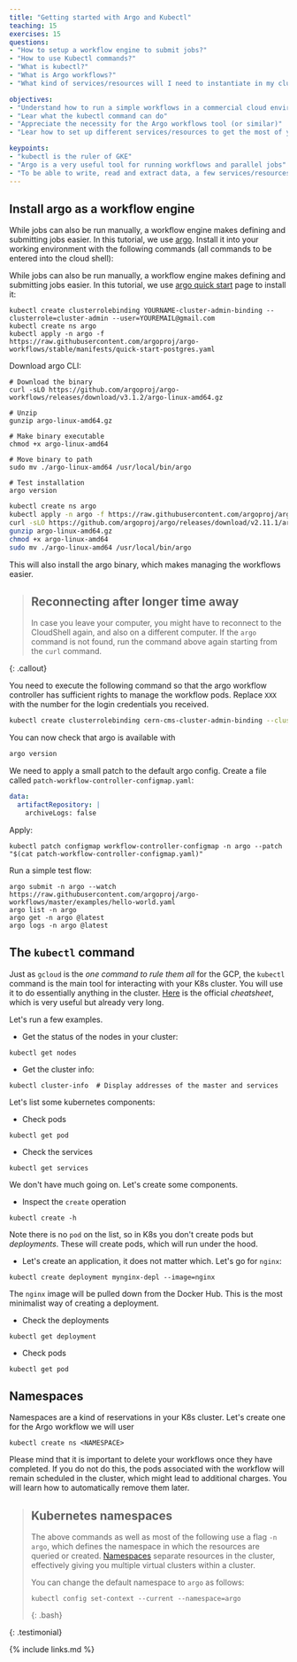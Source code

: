 ```yaml
---
title: "Getting started with Argo and Kubectl"
teaching: 15
exercises: 15
questions:
- "How to setup a workflow engine to submit jobs?"
- "How to use Kubectl commands?"
- "What is kubectl?"
- "What is Argo workflows?"
- "What kind of services/resources will I need to instantiate in my cluster?"

objectives:
- "Understand how to run a simple workflows in a commercial cloud environment"
- "Lear what the kubectl command can do"
- "Appreciate the necessity for the Argo workflows tool (or similar)"
- "Lear how to set up different services/resources to get the most of your cluster"

keypoints:
- "kubectl is the ruler of GKE"
- "Argo is a very useful tool for running workflows and parallel jobs"
- "To be able to write, read and extract data, a few services/resources need to be set up on the GCP"
---
```


## Install argo as a workflow engine

While jobs can also be run manually, a workflow engine makes defining and
submitting jobs easier. In this tutorial, we use
[argo](https://argoproj.github.io/argo/quick-start/).
Install it into your working environment with the following commands
(all commands to be entered into the cloud shell):

While jobs can also be run manually, a workflow engine makes defining and submitting jobs easier. In this tutorial, we use [argo quick start](https://argoproj.github.io/argo-workflows/quick-start/) page to install it:

```
kubectl create clusterrolebinding YOURNAME-cluster-admin-binding --clusterrole=cluster-admin --user=YOUREMAIL@gmail.com
kubectl create ns argo
kubectl apply -n argo -f https://raw.githubusercontent.com/argoproj/argo-workflows/stable/manifests/quick-start-postgres.yaml
```

Download argo CLI:

```
# Download the binary
curl -sLO https://github.com/argoproj/argo-workflows/releases/download/v3.1.2/argo-linux-amd64.gz

# Unzip
gunzip argo-linux-amd64.gz

# Make binary executable
chmod +x argo-linux-amd64

# Move binary to path
sudo mv ./argo-linux-amd64 /usr/local/bin/argo

# Test installation
argo version
```

```bash
kubectl create ns argo
kubectl apply -n argo -f https://raw.githubusercontent.com/argoproj/argo/stable/manifests/quick-start-postgres.yaml
curl -sLO https://github.com/argoproj/argo/releases/download/v2.11.1/argo-linux-amd64.gz
gunzip argo-linux-amd64.gz
chmod +x argo-linux-amd64
sudo mv ./argo-linux-amd64 /usr/local/bin/argo
```

This will also install the argo binary, which makes managing the workflows
easier.

> ## Reconnecting after longer time away
>
> In case you leave your computer, you might have to reconnect to the CloudShell
> again, and also on a different computer. If the `argo` command is not found,
> run the command above again starting from the `curl` command.
>
{: .callout}

You need to execute the following command so that the argo workflow controller
has sufficient rights to manage the workflow pods.
Replace `XXX` with the number for the login credentials you received.

```bash
kubectl create clusterrolebinding cern-cms-cluster-admin-binding --clusterrole=cluster-admin --user=cms-gXXX@arkivum.com
```

You can now check that argo is available with

```bash
argo version
```

We need to apply a small patch to the default argo config. Create a file called
`patch-workflow-controller-configmap.yaml`:

```yaml
data:
  artifactRepository: |
    archiveLogs: false
```

Apply:

```shell
kubectl patch configmap workflow-controller-configmap -n argo --patch "$(cat patch-workflow-controller-configmap.yaml)"
```

Run a simple test flow:

```
argo submit -n argo --watch https://raw.githubusercontent.com/argoproj/argo-workflows/master/examples/hello-world.yaml
argo list -n argo
argo get -n argo @latest
argo logs -n argo @latest
```

## The `kubectl` command

Just as `gcloud` is the *one command to rule them all* for the GCP, the `kubectl` command is the main tool for interacting with your K8s cluster. You will use it to do essentially anything in the cluster. [Here](https://kubernetes.io/docs/reference/kubectl/cheatsheet/) is the official *cheatsheet*, which is very useful but already very long.

Let's run a few examples.

* Get the status of the nodes in your cluster:

```
kubectl get nodes  
```

* Get the cluster info:

```
kubectl cluster-info  # Display addresses of the master and services

```

Let's list some kubernetes components:

* Check pods

```
kubectl get pod
```

* Check the services

```
kubectl get services
```

We don't have much going on.  Let's create some components.

* Inspect the `create` operation

```
kubectl create -h
```
Note there is no `pod` on the list, so in K8s you don't create pods but *deployments*.  These will create pods, which will run under the hood.

* Let's create an application, it does not matter which.  Let's go for `nginx`:

```
kubectl create deployment mynginx-depl --image=nginx
```

The `nginx` image will be pulled down from the Docker Hub.
This is the most minimalist way of creating a deployment.

* Check the deployments

```
kubectl get deployment
```

* Check pods

```
kubectl get pod
```

## Namespaces

Namespaces are a kind of reservations in your K8s cluster.  Let's create one for the Argo workflow we will user

```
kubectl create ns <NAMESPACE>
```

Please mind that it is important to delete your workflows once they have
completed. If you do not do this, the pods associated with the workflow
will remain scheduled in the cluster, which might lead to additional charges.
You will learn how to automatically remove them later.

> ## Kubernetes namespaces
>
> The above commands as well as most of the following use a flag `-n argo`,
> which defines the namespace in which the resources are queried or created.
> [Namespaces](https://kubernetes.io/docs/concepts/overview/working-with-objects/namespaces/)
> separate resources in the cluster, effectively giving you multiple virtual
> clusters within a cluster.
>
> You can change the default namespace to `argo` as follows:
>
> ~~~
> kubectl config set-context --current --namespace=argo
> ~~~
> {: .bash}
>
{: .testimonial}


{% include links.md %}
